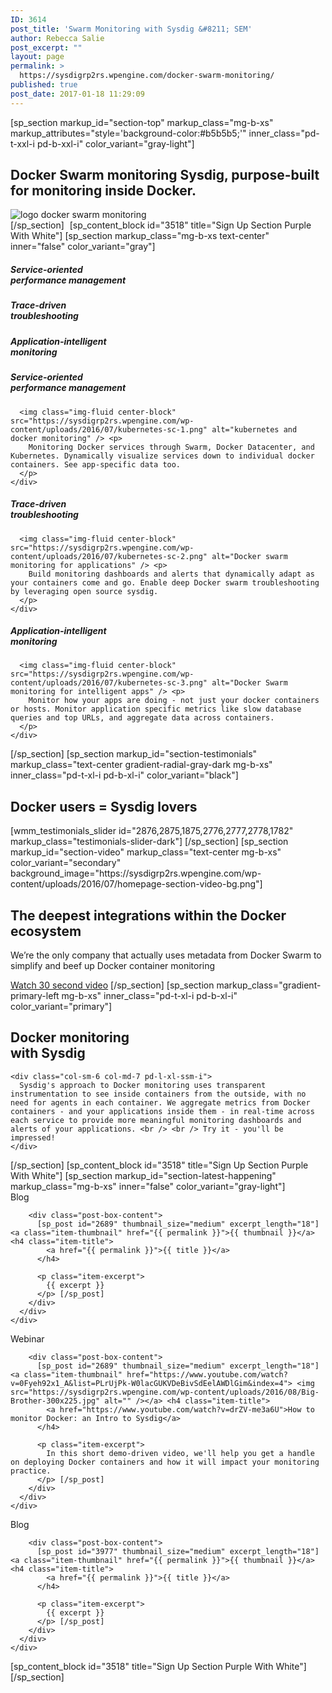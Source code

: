 ```yaml
---
ID: 3614
post_title: 'Swarm Monitoring with Sysdig &#8211; SEM'
author: Rebecca Salie
post_excerpt: ""
layout: page
permalink: >
  https://sysdigrp2rs.wpengine.com/docker-swarm-monitoring/
published: true
post_date: 2017-01-18 11:29:09
---
```

[sp_section markup_id="section-top" markup_class="mg-b-xs" markup_attributes="style='background-color:#b5b5b5;'" inner_class="pd-t-xxl-i pd-b-xxl-i" color_variant="gray-light"] <div class="row">
  <div class="col-sm-7 pull-left-sm pd-t-xxl-ssm pd-l-xxl-ssm mg-t-xl-slg mg-b-xxl-sxs mg-b-xxl-ssm mg-b-0-smd">
    <h2 class="h2 mg-b-sm-i text-white">
      <strong> <span class="br-sm">Docker Swarm monitoring </span></strong><span class="br-sm">Sysdig, purpose-built for monitoring inside Docker.</span>
    </h2>
  </div>
  
  <div class="col-sm-5">
    <img class="img-fluid" src="https://sysdigrp2rs.wpengine.com/wp-content/uploads/2017/01/docker-whales-transparent.png" alt="logo docker swarm monitoring" />
  </div>
</div> [/sp_section] 

<!-- Google Code for Remarketing Tag -->

<script type="text/javascript">
/* < ![CDATA[ */
var google_conversion_id = 963686163;
var google_custom_params = window.google_tag_params;
var google_remarketing_only = true;
/* ]]> */
</script> <noscript>
  <div style="display:inline;">
    <img height="1" width="1" style="border-style:none;" alt="" src="//googleads.g.doubleclick.net/pagead/viewthroughconversion/963686163/?value=0&guid=ON&script=0" />
  </div>
</noscript> [sp_content_block id="3518" title="Sign Up Section Purple With White"] [sp_section markup_class="mg-b-xs text-center" inner="false" color_variant="gray"] 

<div class="row row-grid row-grid-full-width equal-column-height-sm hidden-sm-down">
  <div class="col-md-4 pd-t-xl">
    <div class="column-inner">
      <h5 class="text-white-i">
        Service-oriented<br /> performance management
      </h5>
    </div>
  </div>
  
  <div class="col-md-4 pd-t-xl">
    <div class="column-inner">
      <h5 class="text-white-i">
        Trace-driven<br /> troubleshooting
      </h5>
    </div>
  </div>
  
  <div class="col-md-4 pd-t-xl">
    <div class="column-inner">
      <h5 class="text-white-i">
        Application-intelligent<br /> monitoring
      </h5>
    </div>
  </div>
</div>

<div class="row row-grid row-grid-full-width equal-column-height-sm">
  <div class="col-md-4 pd-t-xl-sxs pd-b-xl">
    <div class="column-inner text-white-i">
      <h5 class="text-white-i hidden-md-up">
        Service-oriented<br /> performance management
      </h5>
      
      <img class="img-fluid center-block" src="https://sysdigrp2rs.wpengine.com/wp-content/uploads/2016/07/kubernetes-sc-1.png" alt="kubernetes and docker monitoring" /> <p>
        Monitoring Docker services through Swarm, Docker Datacenter, and Kubernetes. Dynamically visualize services down to individual docker containers. See app-specific data too.
      </p>
    </div>
  </div>
  
  <div class="col-md-4 pd-t-xl-sxs pd-b-xl">
    <div class="column-inner text-white-i">
      <h5 class="text-white-i hidden-md-up">
        Trace-driven<br /> troubleshooting
      </h5>
      
      <img class="img-fluid center-block" src="https://sysdigrp2rs.wpengine.com/wp-content/uploads/2016/07/kubernetes-sc-2.png" alt="Docker swarm monitoring for applications" /> <p>
        Build monitoring dashboards and alerts that dynamically adapt as your containers come and go. Enable deep Docker swarm troubleshooting by leveraging open source sysdig.
      </p>
    </div>
  </div>
  
  <div class="col-md-4 pd-t-xl-sxs pd-b-xl">
    <div class="column-inner text-white-i">
      <h5 class="text-white-i hidden-md-up">
        Application-intelligent<br /> monitoring
      </h5>
      
      <img class="img-fluid center-block" src="https://sysdigrp2rs.wpengine.com/wp-content/uploads/2016/07/kubernetes-sc-3.png" alt="Docker Swarm monitoring for intelligent apps" /> <p>
        Monitor how your apps are doing - not just your docker containers or hosts. Monitor application specific metrics like slow database queries and top URLs, and aggregate data across containers.
      </p>
    </div>
  </div>
</div> [/sp_section] [sp_section markup_id="section-testimonials" markup_class="text-center gradient-radial-gray-dark mg-b-xs" inner_class="pd-t-xl-i pd-b-xl-i" color_variant="black"] 

<h2 class="sp-section-title h1">
  <span class="br-sm">Docker users = Sysdig lovers</span>
</h2> [wmm_testimonials_slider id="2876,2875,1875,2776,2777,2778,1782" markup_class="testimonials-slider-dark"] [/sp_section] [sp_section markup_id="section-video" markup_class="text-center mg-b-xs" color_variant="secondary" background_image="https://sysdigrp2rs.wpengine.com/wp-content/uploads/2016/07/homepage-section-video-bg.png"] 

<h2 class="sp-section-title h1">
  <span class="br-sm">The deepest integrations within the Docker ecosystem</span>
</h2>

<p class="text-lg mg-b-lg-i">
  <span class="br-sm">We’re the only company that actually uses metadata from Docker Swarm </span>to simplify and beef up Docker container monitoring
</p>

<a class="link link-white text-uppercase text-underline-i" href="https://www.youtube.com/watch?v=EjFSHvbkyiY" data-lightbox="video">Watch 30 second video</a> [/sp_section] [sp_section markup_class="gradient-primary-left mg-b-xs" inner_class="pd-t-xl-i pd-b-xl-i" color_variant="primary"] <div class="row">
  <div class="row-table-sm">
    <div class="col-sm-5 col-md-4 mg-b-lg-sxs border-right-thick-white-ssm">
      <h2 class="mg-b-0-i text-white-i">
        Docker monitoring <br /> with Sysdig
      </h2>
    </div>
    
    <div class="col-sm-6 col-md-7 pd-l-xl-ssm-i">
      Sysdig's approach to Docker monitoring uses transparent instrumentation to see inside containers from the outside, with no need for agents in each container. We aggregate metrics from Docker containers - and your applications inside them - in real-time across each service to provide more meaningful monitoring dashboards and alerts of your applications. <br /> <br /> Try it - you'll be impressed!
    </div>
  </div>
</div> [/sp_section] [sp_content_block id="3518" title="Sign Up Section Purple With White"] [sp_section markup_id="section-latest-happening" markup_class="mg-b-xs" inner="false" color_variant="gray-light"] 

<div class="row row-grid row-grid-posts equal-column-height-sm">
  <div class="col-md-4">
    <div class="column-inner">
      <div class="post-box">
        <div class="post-box-title">
          Blog
        </div>
        
        <div class="post-box-content">
          [sp_post id="2689" thumbnail_size="medium" excerpt_length="18"] <a class="item-thumbnail" href="{{ permalink }}">{{ thumbnail }}</a> <h4 class="item-title">
            <a href="{{ permalink }}">{{ title }}</a>
          </h4>
          
          <p class="item-excerpt">
            {{ excerpt }}
          </p> [/sp_post]
        </div>
      </div>
    </div>
  </div>
  
  <div class="col-md-4">
    <div class="column-inner">
      <div class="post-box">
        <div class="post-box-title">
          Webinar
        </div>
        
        <div class="post-box-content">
          [sp_post id="2689" thumbnail_size="medium" excerpt_length="18"] <a class="item-thumbnail" href="https://www.youtube.com/watch?v=0Fyeh92x1_A&list=PLrUjPk-W0lacGUKVDeBivSdEelAWDlGim&index=4"> <img src="https://sysdigrp2rs.wpengine.com/wp-content/uploads/2016/08/Big-Brother-300x225.jpg" alt="" /></a> <h4 class="item-title">
            <a href="https://www.youtube.com/watch?v=drZV-me3a6U">How to monitor Docker: an Intro to Sysdig</a>
          </h4>
          
          <p class="item-excerpt">
            In this short demo-driven video, we'll help you get a handle on deploying Docker containers and how it will impact your monitoring practice.
          </p> [/sp_post]
        </div>
      </div>
    </div>
  </div>
  
  <div class="col-md-4">
    <div class="column-inner">
      <div class="post-box">
        <div class="post-box-title">
          Blog
        </div>
        
        <div class="post-box-content">
          [sp_post id="3977" thumbnail_size="medium" excerpt_length="18"] <a class="item-thumbnail" href="{{ permalink }}">{{ thumbnail }}</a> <h4 class="item-title">
            <a href="{{ permalink }}">{{ title }}</a>
          </h4>
          
          <p class="item-excerpt">
            {{ excerpt }}
          </p> [/sp_post]
        </div>
      </div>
    </div>
  </div>
</div> [sp_content_block id="3518" title="Sign Up Section Purple With White"] [/sp_section]